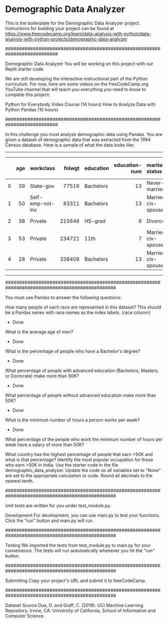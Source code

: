 # Demographic Data Analyzer

This is the boilerplate for the Demographic Data Analyzer project. Instructions for building your project can be found at https://www.freecodecamp.org/learn/data-analysis-with-python/data-analysis-with-python-projects/demographic-data-analyzer

###########################################################################

Demographic Data Analyzer
You will be working on this project with our Replit starter code.

We are still developing the interactive instructional part of the Python curriculum. For now, here are some videos on the freeCodeCamp.org YouTube channel that will teach you everything you need to know to complete this project:

Python for Everybody Video Course (14 hours)
How to Analyze Data with Python Pandas (10 hours)

###########################################################################


In this challenge you must analyze demographic data using Pandas. You are given a dataset of demographic data that was extracted from the 1994 Census database. Here is a sample of what the data looks like:

_________________________________________________________________________________________________

|    |   age | workclass        |   fnlwgt | education   |   education-num | marital-status     | occupation        | relationship   | race   | sex    |   capital-gain |   capital-loss |   hours-per-week | native-country   | salary   |
|---:|------:|:-----------------|---------:|:------------|----------------:|:-------------------|:------------------|:---------------|:-------|:-------|---------------:|---------------:|-----------------:|:-----------------|:---------|
|  0 |    39 | State-gov        |    77516 | Bachelors   |              13 | Never-married      | Adm-clerical      | Not-in-family  | White  | Male   |           2174 |              0 |               40 | United-States    | <=50K    |
|  1 |    50 | Self-emp-not-inc |    83311 | Bachelors   |              13 | Married-civ-spouse | Exec-managerial   | Husband        | White  | Male   |              0 |              0 |               13 | United-States    | <=50K    |
|  2 |    38 | Private          |   215646 | HS-grad     |               9 | Divorced           | Handlers-cleaners | Not-in-family  | White  | Male   |              0 |              0 |               40 | United-States    | <=50K    |
|  3 |    53 | Private          |   234721 | 11th        |               7 | Married-civ-spouse | Handlers-cleaners | Husband        | Black  | Male   |              0 |              0 |               40 | United-States    | <=50K    |
|  4 |    28 | Private          |   338409 | Bachelors   |              13 | Married-civ-spouse | Prof-specialty    | Wife           | Black  | Female |              0 |              0 |               40 | Cuba             | <=50K    |

___________________________________________________________________________________________________

################################################################################################

You must use Pandas to answer the following questions:

How many people of each race are represented in this dataset? This should be a Pandas series with race names as the index labels. (race column)
- Done

What is the average age of men?
- Done

What is the percentage of people who have a Bachelor's degree?
- Done

What percentage of people with advanced education (Bachelors, Masters, or Doctorate) make more than 50K?
- Done

What percentage of people without advanced education make more than 50K?
- Done

What is the minimum number of hours a person works per week?
- Done

What percentage of the people who work the minimum number of hours per week have a salary of more than 50K?


What country has the highest percentage of people that earn >50K and what is that percentage?
Identify the most popular occupation for those who earn >50K in India.
Use the starter code in the file demographic_data_analyzer. Update the code so all variables set to "None" are set to the appropriate calculation or code. Round all decimals to the nearest tenth.

################################################################################################

Unit tests are written for you under test_module.py.

Development
For development, you can use main.py to test your functions. Click the "run" button and main.py will run.

################################################################################################

Testing
We imported the tests from test_module.py to main.py for your convenience. The tests will run automatically whenever you hit the "run" button.

################################################################################################

Submitting
Copy your project's URL and submit it to freeCodeCamp.

################################################################################################

Dataset Source
Dua, D. and Graff, C. (2019). UCI Machine Learning Repository. Irvine, CA: University of California, School of Information and Computer Science.